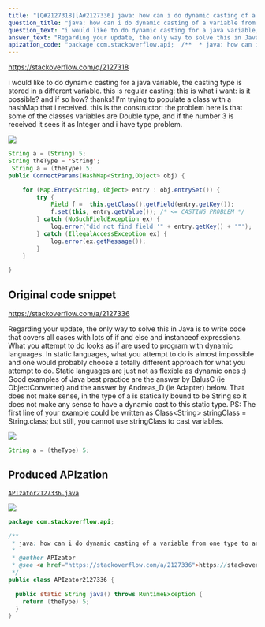 ```yaml
---
title: "[Q#2127318][A#2127336] java: how can i do dynamic casting of a variable from one type to another?"
question_title: "java: how can i do dynamic casting of a variable from one type to another?"
question_text: "i would like to do dynamic casting for a java variable, the casting type is stored in a different variable. this is regular casting: this is what i want: is it possible? and if so how? thanks! I'm trying to populate a class with a hashMap that i received. this is the constructor: the problem here is that some of the classes variables are Double type, and if the number 3 is received it sees it as Integer and i have type problem."
answer_text: "Regarding your update, the only way to solve this in Java is to write code that covers all cases with lots of if and else and instanceof expressions. What you attempt to do  looks as if are used to program with dynamic languages. In static languages, what you attempt to do is almost impossible and one would probably choose a totally different approach for what you attempt to do. Static languages are just not as flexible as dynamic ones :) Good examples of Java best practice are the answer by BalusC (ie ObjectConverter) and the answer by Andreas_D (ie Adapter) below. That does not make sense, in the type of a is statically bound to be String so it does not make any sense to have a dynamic cast to this static type. PS: The first line of your example could be written as Class<String> stringClass = String.class; but still, you cannot use stringClass to cast variables."
apization_code: "package com.stackoverflow.api;  /**  * java: how can i do dynamic casting of a variable from one type to another?  *  * @author APIzator  * @see <a href=\"https://stackoverflow.com/a/2127336\">https://stackoverflow.com/a/2127336</a>  */ public class APIzator2127336 {    public static String java() throws RuntimeException {     return (theType) 5;   } }"
---
```


https://stackoverflow.com/q/2127318

i would like to do dynamic casting for a java variable, the casting type is stored in a different variable.
this is regular casting:
this is what i want:
is it possible? and if so how? thanks!
I&#x27;m trying to populate a class with a hashMap that i received.
this is the constructor:
the problem here is that some of the classes variables are Double type, and if the number 3 is received it sees it as Integer and i have type problem.


<div class="code-logo"><img src="/stackoverflow.png" /></div>

```java
String a = (String) 5;
String theType = 'String';
 String a = (theType) 5;
public ConnectParams(HashMap<String,Object> obj) {

    for (Map.Entry<String, Object> entry : obj.entrySet()) {
        try {
            Field f =  this.getClass().getField(entry.getKey());                
            f.set(this, entry.getValue()); /* <= CASTING PROBLEM */
        } catch (NoSuchFieldException ex) {
            log.error("did not find field '" + entry.getKey() + '"');
        } catch (IllegalAccessException ex) {
            log.error(ex.getMessage());         
        }
    }

}
```


## Original code snippet

https://stackoverflow.com/a/2127336

Regarding your update, the only way to solve this in Java is to write code that covers all cases with lots of if and else and instanceof expressions. What you attempt to do  looks as if are used to program with dynamic languages. In static languages, what you attempt to do is almost impossible and one would probably choose a totally different approach for what you attempt to do. Static languages are just not as flexible as dynamic ones :)
Good examples of Java best practice are the answer by BalusC (ie ObjectConverter) and the answer by Andreas_D (ie Adapter) below.
That does not make sense, in
the type of a is statically bound to be String so it does not make any sense to have a dynamic cast to this static type.
PS: The first line of your example could be written as Class&lt;String&gt; stringClass = String.class; but still, you cannot use stringClass to cast variables.

<div class="code-logo"><img src="/stackoverflow.png" /></div>

```java
String a = (theType) 5;
```

## Produced APIzation

[`APIzator2127336.java`](https://github.com/pasqualesalza/apization-temp-data/raw/master/search/APIzator2127336.java)

<div class="code-logo"><img src="/apizator.png" /></div>

```java
package com.stackoverflow.api;

/**
 * java: how can i do dynamic casting of a variable from one type to another?
 *
 * @author APIzator
 * @see <a href="https://stackoverflow.com/a/2127336">https://stackoverflow.com/a/2127336</a>
 */
public class APIzator2127336 {

  public static String java() throws RuntimeException {
    return (theType) 5;
  }
}

```